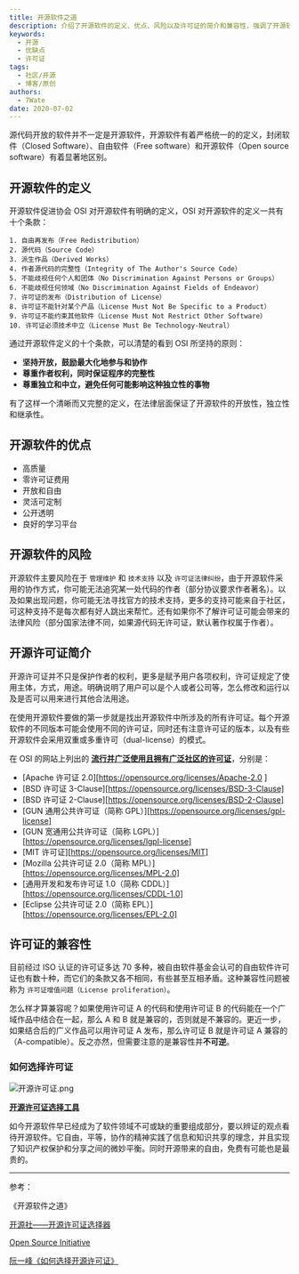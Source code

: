 ```yaml
---
title: 开源软件之道
description: 介绍了开源软件的定义、优点、风险以及许可证的简介和兼容性，强调了开源软件在信息和知识共享中的重要性，同时提醒了选择合适许可证的重要性。
keywords:
  - 开源
  - 优缺点
  - 许可证
tags:
  - 社区/开源
  - 博客/原创
authors:
  - 7Wate
date: 2020-07-02
---
```


源代码开放的软件并不一定是开源软件，开源软件有着严格统一的的定义，封闭软件（Closed Software）、自由软件（Free software）和开源软件（Open source software）有着显著地区别。

## 开源软件的定义

开源软件促进协会 OSI 对开源软件有明确的定义，OSI 对开源软件的定义一共有十个条款：

```
1. 自由再发布（Free Redistribution）
2. 源代码（Source Code）
3. 派生作品（Derived Works）
4. 作者源代码的完整性（Integrity of The Author's Source Code）
5. 不能歧视任何个人和团体（No Discrimination Against Persons or Groups）
6. 不能歧视任何领域（No Discrimination Against Fields of Endeavor）
7. 许可证的发布（Distribution of License）
8. 许可证不能针对某个产品（License Must Not Be Specific to a Product）
9. 许可证不能约束其他软件（License Must Not Restrict Other Software）
10. 许可证必须技术中立（License Must Be Technology-Neutral）
```

通过开源软件定义的十个条款，可以清楚的看到 OSI 所坚持的原则：

- **坚持开放，鼓励最大化地参与和协作**
- **尊重作者权利，同时保证程序的完整性**
- **尊重独立和中立，避免任何可能影响这种独立性的事物**

有了这样一个清晰而又完整的定义，在法律层面保证了开源软件的开放性，独立性和继承性。

## 开源软件的优点

- 高质量
- 零许可证费用
- 开放和自由
- 灵活可定制
- 公开透明
- 良好的学习平台

## 开源软件的风险

开源软件主要风险在于 `管理维护` 和 `技术支持` 以及 `许可证法律纠纷`，由于开源软件采用的协作方式，你可能无法追究某一处代码的作者（部分协议要求作者著名）。以及如果出现问题，你可能无法寻找官方的技术支持，更多的支持可能来自于社区，可这种支持不是每次都有好人跳出来帮忙。还有如果你不了解许可证可能会带来的法律风险（部分国家法律不同，如果源代码无许可证，默认著作权属于作者）。

## 开源许可证简介

开源许可证并不只是保护作者的权利，更多是赋予用户各项权利，许可证规定了使用主体，方式，用途。明确说明了用户可以是个人或者公司等，怎么修改和运行以及是否可以用来进行其他合法用途。

在使用开源软件要做的第一步就是找出开源软件中所涉及的所有许可证。每个开源软件的不同版本可能会使用不同的许可证，同时还有注意许可证的版本，以及有些开源软件会采用双重或多重许可（dual-license）的模式。

在 OSI 的网站上列出的 [**流行并广泛使用且拥有广泛社区的许可证**](https://opensource.org/licenses/category)，分别是：

- [Apache 许可证 2.0][<https://opensource.org/licenses/Apache-2.0> ]
- [BSD 许可证 3-Clause][https://opensource.org/licenses/BSD-3-Clause]
- [BSD 许可证 2-Clause][https://opensource.org/licenses/BSD-2-Clause]
- [GUN 通用公共许可证（简称 GPL）][https://opensource.org/licenses/gpl-license]
- [GUN 宽通用公共许可证（简称 LGPL）][https://opensource.org/licenses/lgpl-license]
- [MIT 许可证][https://opensource.org/licenses/MIT]
- [Mozilla 公共许可证 2.0（简称 MPL）][https://opensource.org/licenses/MPL-2.0]
- [通用开发和发布许可证 1.0（简称 CDDL）][https://opensource.org/licenses/CDDL-1.0]
- [Eclipse 公共许可证 2.0（简称 EPL）][https://opensource.org/licenses/EPL-2.0]

## 许可证的兼容性

目前经过 ISO 认证的许可证多达 70 多种，被自由软件基金会认可的自由软件许可证也有数十种，而它们的条款又各不相同，有些甚至互相矛盾。这种兼容性问题被称为 `许可证增值问题（License proliferation）`。

怎么样才算兼容呢？如果使用许可证 A 的代码和使用许可证 B 的代码能在一个广域作品中结合在一起，那么 A 和 B 就是兼容的，否则就是不兼容的。更近一步，如果结合后的广义作品可以用许可证 A 发布，那么许可证 B 就是许可证 A 兼容的（A-compatible）。反之亦然，但需要注意的是兼容性并**不可逆**。

### 如何选择许可证

![开源许可证.png](https://static.7wate.com/img/2020/07/02/fe11588b073bf.png)

**[开源许可证选择工具](https://kaiyuanshe.cn/license-tool/)**

如今开源软件早已经成为了软件领域不可或缺的重要组成部分，要以辨证的观点看待开源软件。它自由，平等，协作的精神实践了信息和知识共享的理念，并且实现了知识产权保护和分享之间的微妙平衡。同时开源带来的自由，免费有可能也是最贵的。

---

参考：

《开源软件之道》

[开源社——开源许可证选择器](https://kaiyuanshe.cn/license-tool/)

[Open Source Initiative](https://opensource.org/)

[阮一峰《如何选择开源许可证》](http://www.ruanyifeng.com/blog/2011/05/how_to_choose_free_software_licenses.html)
